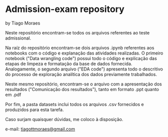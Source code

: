 # Admission-exam repository
by Tiago Moraes

Neste repositório encontram-se todos os arquivos referentes ao teste admissional.

Na raíz do repositório encontram-se dois arquivos .ipynb referentes aos notebooks com o código e explanação das atividades realizadas. 
O primeiro notebook ("Data wrangling code") possui todo o código e explicação das etapas de limpeza e formatação da base de dados fornecida.
Analogamente, o segundo arquivo ("EDA code") apresenta todo o descritivo do processo de exploração analítica dos dados previamente trabalhados.

Neste mesmo repositório, encontram-se o arquivo com a apresentação dos resultados ("Comunicação dos resultados"), tanto em formato .ppt quanto em .pdf

Por fim, a pasta datasets inclui todos os arquivos .csv fornecidos e produzidos para esta tarefa.



Caso surjam quaisquer dúvidas, me coloco à disposição.

e-mail: tiagottmoraes@gmail.com
